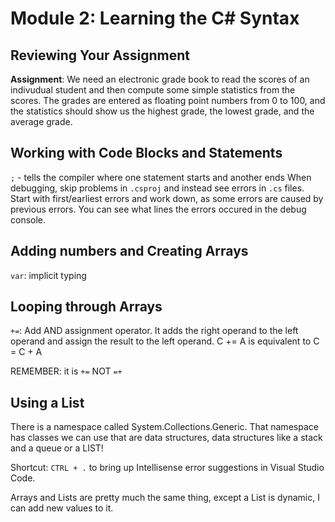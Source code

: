 # Module 2: Learning the C# Syntax

## Reviewing Your Assignment
**Assignment**: We need an electronic grade book to read the scores of an indivudual student and then compute some simple statistics from the scores.
The grades are entered as floating point numbers from 0 to 100, and the statistics should show us the highest grade, the lowest grade, and the average grade.

## Working with Code Blocks and Statements
`;` - tells the compiler where one statement starts and another ends
When debugging, skip problems in `.csproj` and instead see errors in `.cs` files. Start with first/earliest errors and work down, as some errors are caused by previous errors. You can see what lines the errors occured in the debug console.

## Adding numbers and Creating Arrays
`var`: implicit typing

## Looping through Arrays
`+=`: Add AND assignment operator. It adds the right operand to the left operand and assign the result to the left operand.	C += A is equivalent to C = C + A

REMEMBER: it is `+=` NOT `=+`

## Using a List
There is a namespace called System.Collections.Generic. That namespace has classes we can use that are data structures, data structures like a stack and a queue or a LIST!

Shortcut: `CTRL + .` to bring up Intellisense error suggestions in Visual Studio Code.

Arrays and Lists are pretty much the same thing, except a List is dynamic, I can add new values to it.
